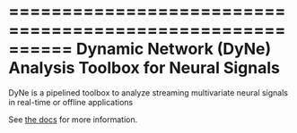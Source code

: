 ==========================================================
Dynamic Network (DyNe) Analysis Toolbox for Neural Signals
==========================================================
DyNe is a pipelined toolbox to analyze streaming multivariate neural signals
in real-time or offline applications

See [the docs](http://dyne.readthedocs.org/en/latest/) for more information.
